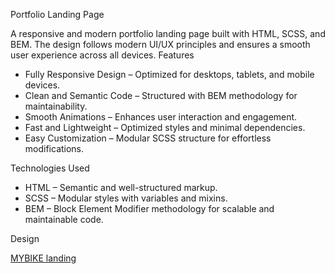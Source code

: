 Portfolio Landing Page

A responsive and modern portfolio landing page built with HTML, SCSS, and BEM. The design follows modern UI/UX principles and ensures a smooth user experience across all devices.
Features

   - Fully Responsive Design – Optimized for desktops, tablets, and mobile devices.
   - Clean and Semantic Code – Structured with BEM methodology for maintainability.
   - Smooth Animations – Enhances user interaction and engagement.
   - Fast and Lightweight – Optimized styles and minimal dependencies.
   - Easy Customization – Modular SCSS structure for effortless modifications.

Technologies Used

  -  HTML – Semantic and well-structured markup.
  -  SCSS – Modular styles with variables and mixins.
  -  BEM – Block Element Modifier methodology for scalable and maintainable code.

Design

[MYBIKE landing](https://www.figma.com/file/NZQAIydtHo5QkINyGLHNcq/BIKE-New-Version?node-id=0%3A1)
